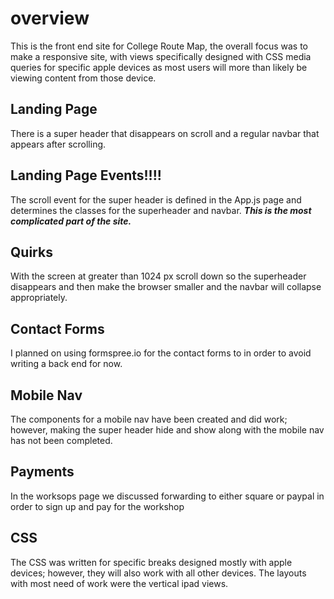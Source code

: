 # overview
This is the front end site for College Route Map, the overall focus was to make a responsive site, with views specifically designed with CSS media queries for specific apple devices as most users will more than likely be viewing content from those device.

## Landing Page
There is a super header that disappears on scroll and a regular navbar that appears after scrolling.

## Landing Page Events!!!!
The scroll event for the super header is defined in the App.js page and determines the classes for the superheader and navbar. ***This is the most complicated part of the site.***

## Quirks
With the screen at greater than 1024 px scroll down so the superheader disappears and then make the browser smaller and the navbar will collapse appropriately.

## Contact Forms
I planned on using formspree.io for the contact forms to in order to avoid writing a back end for now.

## Mobile Nav
The components for a mobile nav have been created and did work; however, making the super header hide and show along with the mobile nav has not been completed.

## Payments
In the worksops page we discussed forwarding to either square or paypal in order to sign up and pay for the workshop

## CSS
The CSS was written for specific breaks designed mostly with apple devices; however, they will also work with all other devices. The layouts with most need of work were the vertical ipad views.
